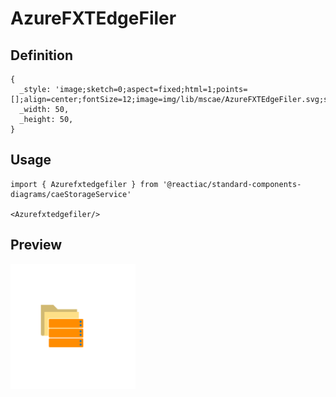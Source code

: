 # AzureFXTEdgeFiler

## Definition

```
{
  _style: 'image;sketch=0;aspect=fixed;html=1;points=[];align=center;fontSize=12;image=img/lib/mscae/AzureFXTEdgeFiler.svg;strokeColor=none;',
  _width: 50,
  _height: 50,
}
```

## Usage

```
import { Azurefxtedgefiler } from '@reactiac/standard-components-diagrams/caeStorageService'

<Azurefxtedgefiler/>
```

## Preview

<img src="./azurefxtedgefiler.png" width="200"/>
